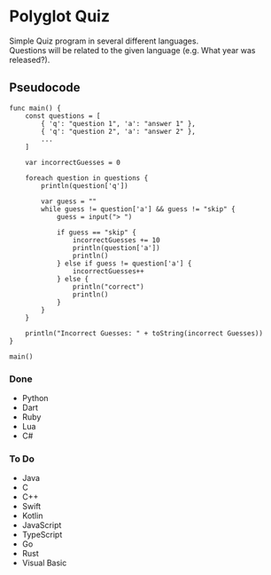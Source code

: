 # Polyglot Quiz
Simple Quiz program in several different languages.  
Questions will be related to the given language (e.g. What year was <language> released?).

## Pseudocode
```
func main() {
	const questions = [
		{ 'q': "question 1", 'a': "answer 1" },
		{ 'q': "question 2", 'a': "answer 2" },
		...
	]

	var incorrectGuesses = 0

	foreach question in questions {
		println(question['q'])

		var guess = ""
		while guess != question['a'] && guess != "skip" {
			guess = input("> ")

			if guess == "skip" {
				incorrectGuesses += 10
				println(question['a'])
				println()
			} else if guess != question['a'] {
				incorrectGuesses++
			} else {
				println("correct")
				println()
			}
		}
	}

	println("Incorrect Guesses: " + toString(incorrect Guesses))
}

main()
```

### Done
- Python
- Dart
- Ruby
- Lua
- C#

### To Do
- Java
- C
- C++
- Swift
- Kotlin
- JavaScript
- TypeScript
- Go
- Rust
- Visual Basic
